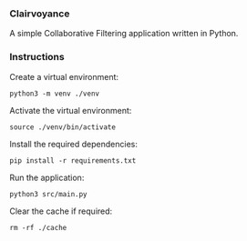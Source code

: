 ### Clairvoyance

A simple Collaborative Filtering application written in Python.

### Instructions

Create a virtual environment:

`python3 -m venv ./venv`

Activate the virtual environment:

`source ./venv/bin/activate`

Install the required dependencies:

`pip install -r requirements.txt`

Run the application:

`python3 src/main.py`

Clear the cache if required:

`rm -rf ./cache`